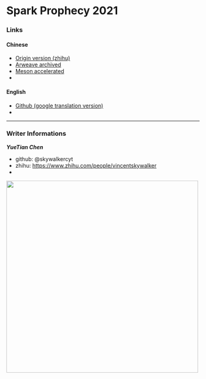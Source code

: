 # Spark Prophecy 2021


### Links

#### Chinese
- [Origin version (zhihu)](https://zhuanlan.zhihu.com/p/376106680)
- [Arweave archived](http://arweave.net/pymGzvlkjkqBuf9MBbgqGDDlrE8HPCEX0jO9fvHkwxI)
- [Meson accelerated](https://coldcdn.com/api/cdn/giq3fm/pymGzvlkjkqBuf9MBbgqGDDlrE8HPCEX0jO9fvHkwxI)
- 

#### English
- [Github (google translation version)](https://github.com/SparkProphecy/SparkProphecy/blob/main/prophecy-en-US.md)
- 

---------------

### Writer Informations
***YueTian Chen***

- github: @skywalkercyt
- zhihu: https://www.zhihu.com/people/vincentskywalker
- 

<img src="https://user-images.githubusercontent.com/8394303/120452287-af7ad080-c3c4-11eb-996d-8cfeee4286c5.png" width="500">

